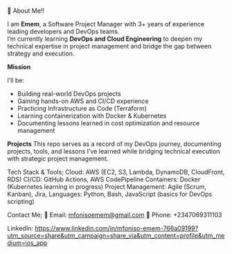 👋 About Me!!

I am **Emem**, a Software Project Manager with 3+ years of experience leading developers and DevOps teams.  
I’m currently learning **DevOps and Cloud Engineering** to deepen my technical expertise in project management and bridge the gap between strategy and execution.  

**Mission**

I’ll be:  
- Building real-world DevOps projects  
- Gaining hands-on AWS and CI/CD experience  
- Practicing Infrastructure as Code (Terraform)  
- Learning containerization with Docker & Kubernetes  
- Documenting lessons learned in cost optimization and resource management 

 **Projects**
 This repo serves as a record of my DevOps journey, documenting projects, tools, and lessons I’ve learned while bridging technical execution with strategic project management.

Tech Stack & Tools;
Cloud: AWS (EC2, S3, Lambda, DynamoDB, CloudFront, RDS)
CI/CD: GitHub Actions, AWS CodePipeline
Containers: Docker (Kubernetes learning in progress)
Project Management: Agile (Scrum, Kanban), Jira, 
Languages: Python, Bash, JavaScript (basics for DevOps scripting)

Contact Me;
📧 Email: mfonisoemem@gmail.com
📱 Phone: ‪+2347069311103‬

LinkedIn: https://www.linkedin.com/in/mfoniso-emem-766a09199?utm_source=share&utm_campaign=share_via&utm_content=profile&utm_medium=ios_app 
